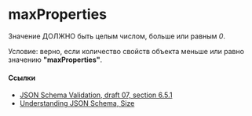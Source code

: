 # maxProperties
Значение ДОЛЖНО быть целым числом, больше или равным *0*.

Условие: верно, если количество свойств объекта меньше или равно значению **"maxProperties"**.

#### Ссылки
- [JSON Schema Validation, draft 07, section 6.5.1](https://json-schema.org/draft-07/json-schema-validation.html#rfc.section.6.5.1)
- [Understanding JSON Schema, Size](https://json-schema.org/understanding-json-schema/reference/object.html#size)
